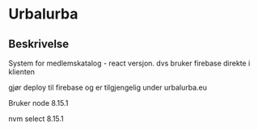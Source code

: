 # Urbalurba
## Beskrivelse
System for medlemskatalog - react versjon. dvs bruker firebase direkte i klienten

gjør deploy til firebase og er tilgjengelig under urbalurba.eu

Bruker node 8.15.1

nvm select 8.15.1




